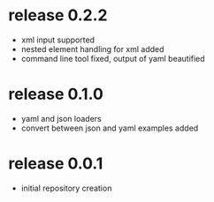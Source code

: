 # release 0.2.2
 * xml input supported
 * nested element handling for xml added
 * command line tool fixed, output of yaml beautified
# release 0.1.0
 * yaml and json loaders 
 * convert between json and yaml examples added
# release 0.0.1
 * initial repository creation

